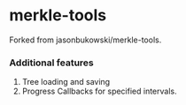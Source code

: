 # merkle-tools

Forked from jasonbukowski/merkle-tools.
### Additional features
   1. Tree loading and saving
   2. Progress Callbacks for specified intervals.

